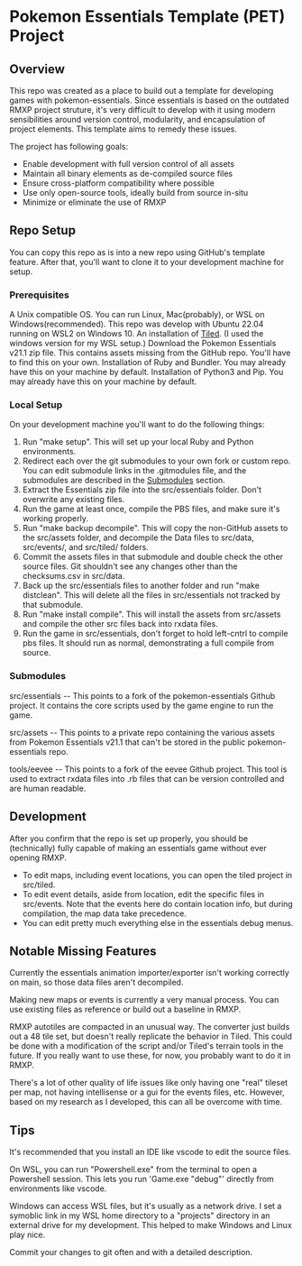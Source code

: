 # Pokemon Essentials Template (PET) Project

## Overview
This repo was created as a place to build out a template for developing games with pokemon-essentials. Since essentials is based on the outdated RMXP project struture, it's very difficult to develop with it using modern sensibilities around version control, modularity, and encapsulation of project elements. This template aims to remedy these issues.

The project has following goals:
* Enable development with full version control of all assets
* Maintain all binary elements as de-compiled source files
* Ensure cross-platform compatibility where possible
* Use only open-source tools, ideally build from source in-situ
* Minimize or eliminate the use of RMXP

## Repo Setup

You can copy this repo as is into a new repo using GitHub's template feature. After that, you'll want to clone it to your development machine for setup.

### Prerequisites
A Unix compatible OS. You can run Linux, Mac(probably), or WSL on Windows(recommended). This repo was develop with Ubuntu 22.04 running on WSL2 on Windows 10.
An installation of [Tiled](https://www.mapeditor.org/). (I used the windows version for my WSL setup.)
Download the Pokemon Essentials v21.1 zip file. This contains assets missing from the GitHub repo. You'll have to find this on your own.
Installation of Ruby and Bundler. You may already have this on your machine by default.
Installation of Python3 and Pip. You may already have this on your machine by default.

### Local Setup

On your development machine you'll want to do the following things:
1. Run "make setup". This will set up your local Ruby and Python environments.
2. Redirect each over the git submodules to your own fork or custom repo. You can edit submodule links in the .gitmodules file, and the submodules are described in the [Submodules](#submodules) section. 
3. Extract the Essentials zip file into the src/essentials folder. Don't overwrite any existing files.
4. Run the game at least once, compile the PBS files, and make sure it's working properly.
5. Run "make backup decompile". This will copy the non-GitHub assets to the src/assets folder, and decompile the Data files to src/data, src/events/, and src/tiled/ folders.
6. Commit the assets files in that submodule and double check the other source files. Git shouldn't see any changes other than the checksums.csv in src/data.
7. Back up the src/essentials files to another folder and run "make distclean". This will delete all the files in src/essentials not tracked by that submodule.
8. Run "make install compile". This will install the assets from src/assets and compile the other src files back into rxdata files.
9. Run the game in src/essentials, don't forget to hold left-cntrl to compile pbs files. It should run as normal, demonstrating a full compile from source.


### Submodules
src/essentials -- This points to a fork of the pokemon-essentials Github project. It contains the core scripts used by the game engine to run the game.

src/assets -- This points to a private repo containing the various assets from Pokemon Essentials v21.1 that can't be stored in the public pokemon-essentials repo.

tools/eevee -- This points to a fork of the eevee Github project. This tool is used to extract rxdata files into .rb files that can be version controlled and are human readable.

## Development
After you confirm that the repo is set up properly, you should be (technically) fully capable of making an essentials game without ever opening RMXP.

* To edit maps, including event locations, you can open the tiled project in src/tiled.
* To edit event details, aside from location, edit the specific files in src/events. Note that the events here do contain location info, but during compilation, the map data take precedence.
* You can edit pretty much everything else in the essentials debug menus.

## Notable Missing Features
Currently the essentials animation importer/exporter isn't working correctly on main, so those data files aren't decompiled.

Making new maps or events is currently a very manual process. You can use existing files as reference or build out a baseline in RMXP.

RMXP autotiles are compacted in an unusual way. The converter just builds out a 48 tile set, but doesn't really replicate the behavior in Tiled. This could be done with a modification of the script and/or Tiled's terrain tools in the future. If you really want to use these, for now, you probably want to do it in RMXP.

There's a lot of other quality of life issues like only having one "real" tileset per map, not having intellisense or a gui for the events files, etc. However, based on my research as I developed, this can all be overcome with time.

## Tips
It's recommended that you install an IDE like vscode to edit the source files.

On WSL, you can run "Powershell.exe" from the terminal to open a Powershell session. This lets you run 'Game.exe "debug"' directly from environments like vscode.

Windows can access WSL files, but it's usually as a network drive. I set a symoblic link in my WSL home directory to a "projects" directory in an external drive for my development. This helped to make Windows and Linux play nice.

Commit your changes to git often and with a detailed description.
